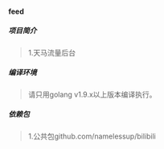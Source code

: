 #### feed

##### 项目简介
> 1.天马流量后台

##### 编译环境
> 请只用golang v1.9.x以上版本编译执行。

##### 依赖包
> 1.公共包github.com/namelessup/bilibili

